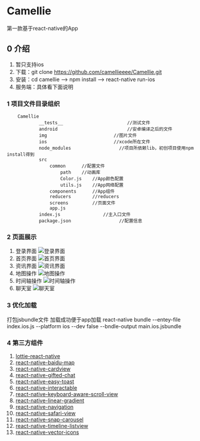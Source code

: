 # Camellie
第一款基于react-native的App
## 0 介绍
1. 暂只支持ios
2. 下载：git clone https://github.com/camellieeee/Camellie.git
3. 安装：cd camellie --> npm install --> react-native run-ios
4. 服务端：具体看下面说明


### 1 项目文件目录组织
```
    Camellie
            __tests__                        //测试文件
            android                          //安卓编译之后的文件
            img                         //图片文件
            ios                         //xcode所在文件
            node_modules                  //项目所依赖lib，初创项目使用npm install得到
            src
                common      //配置文件
                    path    //动画库
                    Color.js    //App颜色配置
                    utils.js    //App网络配置
                components      //App组件
                reducers        //reducers
                screens         //页面文件
                app.js
            index.js                //主入口文件
            package.json                  //配置信息
```

### 2 页面展示
1. 登录界面
![登录界面](/service/public/image/login.png "登录界面")
2. 首页界面
![首页界面](/service/public/image/index.png "首页界面")
3. 资讯界面
![资讯界面](/service/public/image/information.png "资讯界面")
4. 地图操作
![地图操作](/service/public/image/map.png "地图操作")
4. 时间轴操作
![时间轴操作](/service/public/image/timeline.png "时间轴操作")
5. 聊天室
![聊天室](/service/public/image/chatroom.png "聊天室")


### 3 优化加载
打包jsbundle文件 加载成功便于app加载
react-native bundle --entey-file index.ios.js --platform ios --dev false --bndle-output main.ios.jsbundle

### 4 第三方组件
1. [lottie-react-native](https://github.com/airbnb/lottie-react-native)
2. [react-native-baidu-map](https://github.com/lovebing/react-native-baidu-map)
3. [react-native-cardview](https://github.com/Kishanjvaghela/react-native-cardviewr)
4. [react-native-gifted-chat](https://github.com/FaridSafi/react-native-gifted-chat)
5. [react-native-easy-toast](https://github.com/crazycodeboy/react-native-easy-toast)
6. [react-native-interactable](https://github.com/wix/react-native-interactable)
7. [react-native-keyboard-aware-scroll-view](https://github.com/APSL/react-native-keyboard-aware-scroll-view)
8. [react-native-linear-gradient](https://github.com/react-native-community/react-native-linear-gradient)
9. [react-native-navigation](https://github.com/wix/react-native-navigation)
10. [react-native-safari-view](https://github.com/naoufal/react-native-safari-view)
11. [react-native-snap-carousel](https://github.com/archriss/react-native-snap-carousel)
12. [react-native-timeline-listview](https://github.com/thegamenicorus/react-native-timeline-listview)
13. [react-native-vector-icons](https://github.com/oblador/react-native-vector-icons)

























